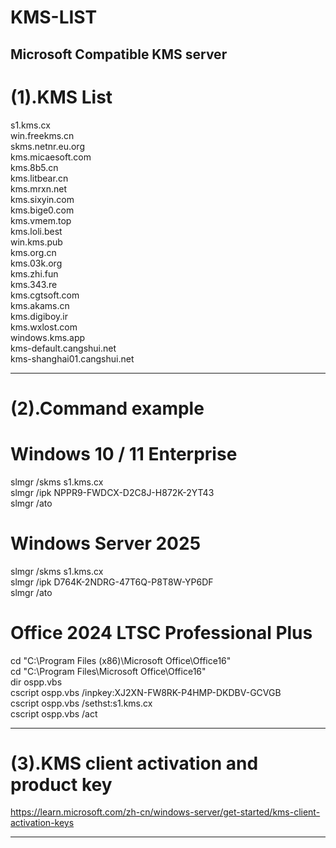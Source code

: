 # KMS-LIST
Microsoft Compatible KMS server
---------------------------------------------------------------------------------------------------------------------
# (1).KMS List

s1.kms.cx </br>
win.freekms.cn </br>
skms.netnr.eu.org </br>
kms.micaesoft.com </br>
kms.8b5.cn </br>
kms.litbear.cn </br>
kms.mrxn.net </br>
kms.sixyin.com </br>
kms.bige0.com </br>
kms.vmem.top </br>
kms.loli.best </br>
win.kms.pub </br>
kms.org.cn </br>
kms.03k.org </br>
kms.zhi.fun </br>
kms.343.re </br>
kms.cgtsoft.com </br>
kms.akams.cn </br>
kms.digiboy.ir </br>
kms.wxlost.com </br>
windows.kms.app </br>
kms-default.cangshui.net </br>
kms-shanghai01.cangshui.net </br>

---------------------------------------------------------------------------------------------------------------------
# (2).Command example

# Windows 10 / 11 Enterprise </br>
slmgr /skms s1.kms.cx </br>
slmgr /ipk NPPR9-FWDCX-D2C8J-H872K-2YT43 </br>
slmgr /ato </br>

# Windows Server 2025 </br>
slmgr /skms s1.kms.cx </br>
slmgr /ipk D764K-2NDRG-47T6Q-P8T8W-YP6DF </br>
slmgr /ato </br>

# Office 2024 LTSC Professional Plus </br>
cd "C:\Program Files (x86)\Microsoft Office\Office16" </br>
cd "C:\Program Files\Microsoft Office\Office16" </br>
dir ospp.vbs </br>
cscript ospp.vbs /inpkey:XJ2XN-FW8RK-P4HMP-DKDBV-GCVGB </br>
cscript ospp.vbs /sethst:s1.kms.cx </br>
cscript ospp.vbs /act </br>

---------------------------------------------------------------------------------------------------------------------
# (3).KMS client activation and product key

<a href="https://learn.microsoft.com/zh-cn/windows-server/get-started/kms-client-activation-keys" target="_blank">
https://learn.microsoft.com/zh-cn/windows-server/get-started/kms-client-activation-keys
</a> </br>

---------------------------------------------------------------------------------------------------------------------
